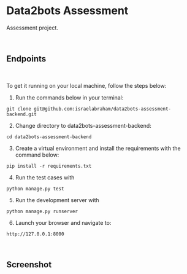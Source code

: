 # Data2bots Assessment
Assessment project.

<br>

## Endpoints


<br>

To get it running on your local machine, follow the steps below:

1. Run the commands below in your terminal:

```
git clone git@github.com:israelabraham/data2bots-assessment-backend.git
```

2. Change directory to data2bots-assessment-backend:

```
cd data2bots-assessment-backend
```

3. Create a virtual environment and install the requirements with the command below:

```
pip install -r requirements.txt
```

4. Run the test cases with
```
python manage.py test
```

5. Run the development server with

```
python manage.py runserver
```

6. Launch your browser and navigate to:

```
http://127.0.0.1:8000
```

<br>

## Screenshot
